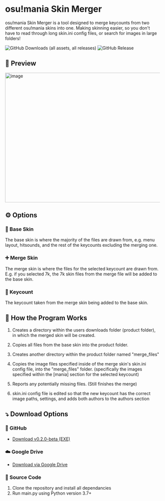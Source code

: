 # osu!mania Skin Merger
osu!mania Skin Merger is a tool designed to merge keycounts from two different osu!mania skins into one. Making skinning easier, so you don't have to read through long skin.ini config files, or search for images in large folders!

![GitHub Downloads (all assets, all releases)](https://img.shields.io/github/downloads/Greenest-Guy/osu-mania-Skin-Merger/total?style=for-the-badge&color=%2389CFF0)
![GitHub Release](https://img.shields.io/github/v/release/Greenest-Guy/osu-mania-Skin-Merger?style=for-the-badge&color=029cff)

## :telescope: Preview
<img width="898" height="421" alt="image" src="https://github.com/user-attachments/assets/4bba19e1-f9cd-403b-9cd5-ae6c3218988d" />



## :gear: Options
### :blue_book: Base Skin
  The base skin is where the majority of the files are drawn from, e.g. menu layout, hitsounds, and the rest of the keycounts excluding the merging one.

### :heavy_plus_sign: Merge Skin
  The merge skin is where the files for the selected keycount are drawn from. E.g. if you selected 7k, the 7k skin files from the merge file will be added to the base skin.

### :1234: Keycount
  The keycount taken from the merge skin being added to the base skin.



## :toolbox: How the Program Works
1. Creates a directory within the users downloads folder (product folder), in which the merged skin will be created.

2. Copies all files from the base skin into the product folder.

3. Creates another directory within the product folder named "merge_files"

4. Copies the image files specified inside of the merge skin's skin.ini config file, into the "merge_files" folder. (specifically the images specified within the [mania] section for the selected keycount)

5. Reports any potentially missing files. (Still finishes the merge)

6. skin.ini config file is edited so that the new keycount has the correct image paths, settings, and adds both authors to the authors section



## :arrow_heading_down: Download Options
### :link: GitHub
- [Download v0.2.0-beta (EXE)](https://github.com/Greenest-Guy/osu-mania-Skin-Merger/releases/download/v0.2.0-beta/osu.mania.Skin.Merger.v0.2.0b0.exe)
### :cloud: Google Drive
- [Download via Google Drive](https://drive.google.com/drive/folders/1PNMQrJlja3rPaYmGyrkOC8eXjCaQexuF?usp=sharing)
### :snake: Source Code
1. Clone the repository and install all dependancies
2. Run main.py using Python version 3.7+
